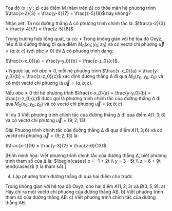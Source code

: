 Tọa độ (x ; y ; z) của điểm M (nằm trên Δ) có thỏa mãn hệ phương trình $\frac{x-2}{3} = \frac{y-4}{7} = \frac{z-5}{8}$ hay không?

Nhận xét: Ta nói đường thẳng Δ có phương trình chính tắc là: $\frac{x-2}{3} = \frac{y-4}{7} = \frac{z-5}{8}$.

Trong trường hợp tổng quát, ta có:
• Trong không gian với hệ tọa độ Oxyz, nếu Δ là đường thẳng đi qua điểm $M_0(x_0 ; y_0 ; z_0)$ và có vectơ chỉ phương $\vec{u} = (a ; b ; c)$ (với $abc \neq 0$) thì Δ có phương trình dạng:

$\frac{x-x_0}{a} = \frac{y-y_0}{b} = \frac{z-z_0}{c}$.

• Ngược lại, với $abc \neq 0$, mỗi hệ phương trình $\frac{x-x_0}{a} = \frac{y-y_0}{b} = \frac{z-z_0}{c}$ xác định đường thẳng Δ đi qua $M_0(x_0 ; y_0 ; z_0)$ và có một vectơ chỉ phương là $\vec{u} = (a ; b ; c)$.

Nếu $abc \neq 0$ thì hệ phương trình $\frac{x-x_0}{a} = \frac{y-y_0}{b} = \frac{z-z_0}{c}$ được gọi là phương trình chính tắc của đường thẳng Δ đi qua $M_0(x_0 ; y_0 ; z_0)$ và có vectơ chỉ phương $\vec{u} = (a ; b ; c)$.

Ví dụ 3 Viết phương trình chính tắc của đường thẳng Δ đi qua điểm $A(1 ; 3 ; 6)$ và có vectơ chỉ phương $\vec{u} = (9 ; 2 ; 13)$.

Giải
Phương trình chính tắc của đường thẳng Δ đi qua điểm $A(1 ; 3 ; 6)$ và có vectơ chỉ phương $\vec{u} = (9 ; 2 ; 13)$ là:

$\frac{x-1}{9} = \frac{y-3}{2} = \frac{z-6}{13}$.

[Hình minh họa: Viết phương trình chính tắc của đường thẳng Δ, biết phương trình tham số của Δ là:
$\begin{cases}
x = -1 + 2t \\
y = 3 - 5t \\
z = 6 + 9t
\end{cases}$
(t là tham số).]

4. Lập phương trình đường thẳng đi qua hai điểm cho trước

Trong không gian với hệ tọa độ Oxyz, cho hai điểm $A(1 ; 2 ; 3)$ và $B(3 ; 5 ; 9)$.
a) Hãy chỉ ra một vectơ chỉ phương của đường thẳng AB.
b) Viết phương trình tham số của đường thẳng AB.
c) Viết phương trình chính tắc của đường thẳng AB.